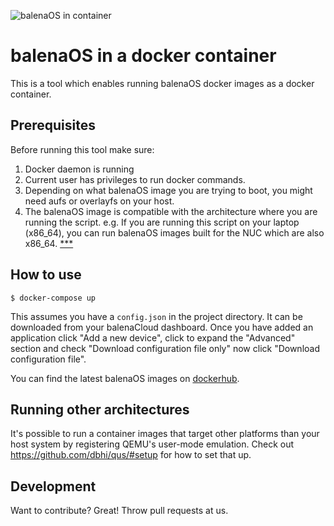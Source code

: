 ![balenaOS in container](/images/balenaos-in-container.png)

# balenaOS in a docker container

This is a tool which enables running balenaOS docker images as a docker container.

## Prerequisites

Before running this tool make sure:

1. Docker daemon is running
2. Current user has privileges to run docker commands.
3. Depending on what balenaOS image you are trying to boot, you might need aufs or overlayfs on your host.
4. The balenaOS image is compatible with the architecture where you are running the script. e.g. If you are running this script on your laptop (x86_64), you can run balenaOS images built for the NUC which are also x86_64. [***](#running-other-architectures)

## How to use
```
$ docker-compose up
```

This assumes you have a `config.json` in the project directory. It can be downloaded from your balenaCloud dashboard. Once you have added an application click "Add a new device", click to expand the "Advanced" section and check "Download configuration file only" now click "Download configuration file".

You can find the latest balenaOS images on [dockerhub](https://hub.docker.com/r/resin/resinos/tags).

## Running other architectures

It's possible to run a container images that target other platforms than your host system by registering QEMU's user-mode emulation.
Check out https://github.com/dbhi/qus/#setup for how to set that up.

## Development

Want to contribute? Great! Throw pull requests at us.
